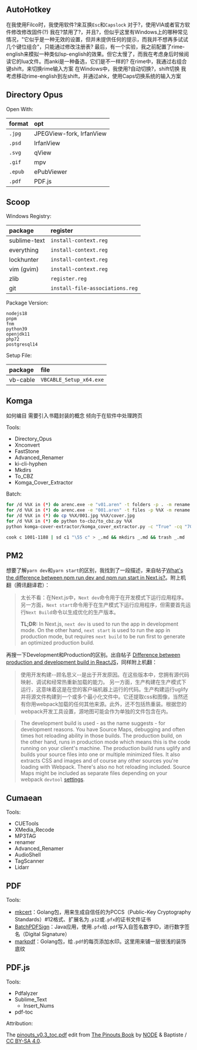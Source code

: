 ## AutoHotkey

在我使用Filco时，我使用软件?来互换`Esc`和`Capslock`
对于?，使用VIA或者官方软件修改修改固件(?)
我在?禁用了?，并且?，但似乎这里有Windows上的哪种常见情况，"它似乎是一种无效的设置，但并未提供任何的提示，而我并不想再多试试几个键位组合"，只能通过修改注册表?
最后，有一个实验，我之前配置了rime-english来模拟一种类似lsp-english的效果。但它太慢了，而我在考虑身后时候阅读它的lua文件。而anki是一种备选，它们是不一样的?
在rime中，我通过右组合键shift，来切换rime输入方案
在Windows中，我使用?自动切换?，shift切换
我考虑移动rime-english到左shift，并通过ahk，使用Caps切换系统的输入方案

## Directory Opus

Open With:

format  | opt
:-      | :-
`.jpg`  | JPEGView-fork, IrfanView
`.psd`  | IrfanView
`.svg`  | qView
`.gif`  | mpv
`.epub` | ePubViewer
`.pdf`  | PDF.js

## Scoop

Windows Registry:

package      | register
:-           | :-
sublime-text | `install-context.reg`
everything   | `install-context.reg`
lockhunter   | `install-context.reg`
vim (gvim)   | `install-context.reg`
zlib         | `register.reg`
git          | `install-file-associations.reg`

Package Version:

```
nodejs18
pnpm
fnm
python39
openjdk11
php72
postgresql14
```

Setup File:

package  | file
:-       | :-
vb-cable | `VBCABLE_Setup_x64.exe`

## Komga

如何编目
需要引入书籍封装的概念
倾向于在软件中处理跨页

Tools:

- Directory_Opus
- Xnconvert
- FastStone
- Advanced_Renamer
- ki-cli-hyphen
- Mkdirs
- To_CBZ
- Komga_Cover_Extractor

Batch:

```sh
for /d %%X in (*) do arenc.exe -e "v01.aren" -t folders -p . -m rename
for /d %%X in (*) do arenc.exe -e "001.aren" -t files -p %%X -m rename
for /d %%X in (*) do cp %%X/001.jpg %%X/cover.jpg
for /d %%X in (*) do python to-cbz/to_cbz.py %%X
python komga-cover-extractor/komga_cover_extractor.py -c "True" -cq "70" -p .
```

```sh
cook c 1001-1188 | sd c1 "\55 c" > _.md && mkdirs _.md && trash _.md
```

## PM2

想要了解`yarn dev`和`yarn start`的区别，我找到了一段描述，来自帖子[What's the difference between npm run dev and npm run start in Next.js?](https://stackoverflow.com/questions/69400243/whats-the-difference-between-npm-run-dev-and-npm-run-start-in-next-js)。附上机翻（腾讯翻译君）：

> 太长不看：在Next.js中，`Next dev`命令用于在开发模式下运行应用程序。另一方面，`Next start`命令用于在生产模式下运行应用程序，但需要首先运行`Next Build`命令以生成优化的生产版本。
>
> **TL;DR:** In Next.js, `next dev` is used to run the app in development mode. On the other hand, `next start` is used to run the app in production mode, but requires `next build` to be run first to generate an optimized production build.

再搜一下Development和Production的区别。出自帖子 [Difference between production and development build in ReactJS](https://stackoverflow.com/questions/48151128/difference-between-production-and-development-build-in-reactjs)，同样附上机翻：

> 使用开发构建--顾名思义--是出于开发原因。在这些版本中，您拥有源代码映射、调试和经常热重新加载的能力。
  另一方面，生产构建在生产模式下运行，这意味着这是在您的客户端机器上运行的代码。生产构建运行uglify并将源文件构建到一个或多个最小化文件中。它还提取css和图像，当然还有你用webpack加载的任何其他来源。此外，还不包括热重装。根据您的webpack开发工具设置，源地图可能会作为单独的文件包含在内。
>
<!-- --8<-- [start:func] -->
> The development build is used - as the name suggests - for development reasons. You have Source Maps, debugging and often times hot reloading ability in those builds.
> The production build, on the other hand, runs in production mode which means this is the code running on your client's machine. The production build runs uglify and builds your source files into one or multiple minimized files. It also extracts CSS and images and of course any other sources you're loading with Webpack. There's also no hot reloading included. Source Maps might be included as separate files depending on your webpack `devtool` [settings](https://webpack.js.org/configuration/devtool/).
<!-- --8<-- [end:func] -->

## Cumaean

Tools:

- CUETools
- XMedia_Recode
- MP3TAG
- renamer
- Advanced_Renamer
- AudioShell
- TagScanner
- Lidarr

## PDF

Tools:

- [mkcert](https://github.com/FiloSottile/mkcert)：Golang包，用来生成自信任的为PCCS（Public-Key Cryptography Standards）\#12格式、扩展名为`.p12`或`.pfx`的证书文件证书
- [BatchPDFSign](https://github.com/jmarxuach/BatchPDFSign)：Java应用，使用`.pfx`给`.pdf`写入自签名数字ID，进行数字签名（Digital Signature）
- [markpdf](https://github.com/ajaxray/markpdf)：Golang包，给`.pdf`的每页添加水印。这里用来铺一层很浅的装饰底纹

## PDF.js

Tools:

- Pdfalyzer
- Sublime_Text
  - Insert_Nums
- pdf-toc

Attribution:

The [pinouts_v0.3_toc.pdf](https://github.com/scillidan/Cos_Cache/blob/master/pdf/pinouts_v0.3_toc.pdf) edit from [The Pinouts Book](https://pinouts.org) by [NODE](https://n-o-d-e.net/index.html) & Baptiste / [CC BY-SA 4.0](https://creativecommons.org/licenses/by-sa/4.0/).